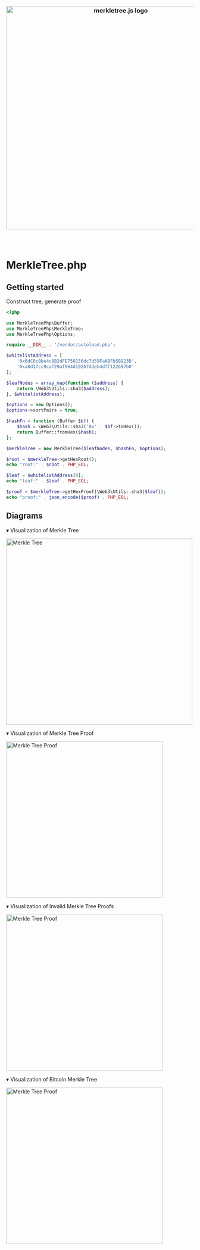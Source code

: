<h3 align="center">
  <br />
  <img src="https://user-images.githubusercontent.com/168240/83951171-85f48c80-a7e4-11ea-896e-529c28ffa18e.png" alt="merkletree.js logo" width="600" />
  <br />
  <br />
  <br />
</h3>

# MerkleTree.php

## Getting started

Construct tree, generate proof

```php
<?php

use MerkleTreePhp\Buffer;
use MerkleTreePhp\MerkleTree;
use MerkleTreePhp\Options;

require __DIR__ . '/vendor/autoload.php';

$whitelistAddress = [
    '0x6dC0c0be4c8B2dFE750156dc7d59FaABFb5B923D',
    '0xa8d17cc9caf29af964d19267ddeb4dff122697b0'
];

$leafNodes = array_map(function ($address) {
    return \Web3\Utils::sha3($address);
}, $whitelistAddress);

$options = new Options();
$options->sortPairs = true;

$hashFn = function (Buffer $bf) {
    $hash = \Web3\Utils::sha3('0x' . $bf->toHex());
    return Buffer::fromHex($hash);
};

$merkleTree = new MerkleTree($leafNodes, $hashFn, $options);

$root = $merkleTree->getHexRoot();
echo "root:" . $root . PHP_EOL;

$leaf = $whitelistAddress[0];
echo "leaf:" . $leaf . PHP_EOL;

$proof = $merkleTree->getHexProof(\Web3\Utils::sha3($leaf));
echo "proof:" . json_encode($proof) . PHP_EOL;

```


## Diagrams

▾ Visualization of Merkle Tree

<img src="https://user-images.githubusercontent.com/168240/43616375-15330c32-9671-11e8-9057-6e61c312c856.png" alt="Merkle Tree" width="500">

▾ Visualization of Merkle Tree Proof

<img src="https://user-images.githubusercontent.com/168240/43616387-27ec860a-9671-11e8-9f3f-0b871a6581a6.png" alt="Merkle Tree Proof" width="420">

▾ Visualization of Invalid Merkle Tree Proofs

<img src="https://user-images.githubusercontent.com/168240/43616398-33e20584-9671-11e8-9f62-9f48ce412898.png" alt="Merkle Tree Proof" width="420">

▾ Visualization of Bitcoin Merkle Tree

<img src="https://user-images.githubusercontent.com/168240/43616417-46d3293e-9671-11e8-81c3-8cdf7f8ddd77.png" alt="Merkle Tree Proof" width="420">


